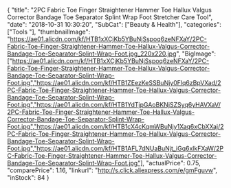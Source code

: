 {
	"title": "2PC Fabric Toe Finger Straightener Hammer Toe Hallux Valgus Corrector Bandage Toe Separator Splint Wrap Foot Stretcher Care Tool",
	"date": "2018-10-31 10:30:20",
	"SubCat": ["Beauty & Health"],
	"categories": ["Tools "],
	"thumbnailImage": "https://ae01.alicdn.com/kf/HTB1xXCjKb5YBuNjSspoq6zeNFXaY/2PC-Fabric-Toe-Finger-Straightener-Hammer-Toe-Hallux-Valgus-Corrector-Bandage-Toe-Separator-Splint-Wrap-Foot.jpg_220x220.jpg",
	"BigImage": ["https://ae01.alicdn.com/kf/HTB1xXCjKb5YBuNjSspoq6zeNFXaY/2PC-Fabric-Toe-Finger-Straightener-Hammer-Toe-Hallux-Valgus-Corrector-Bandage-Toe-Separator-Splint-Wrap-Foot.jpg","https://ae01.alicdn.com/kf/HTB1ZEezKeSSBuNjy0Flq6zBpVXad/2PC-Fabric-Toe-Finger-Straightener-Hammer-Toe-Hallux-Valgus-Corrector-Bandage-Toe-Separator-Splint-Wrap-Foot.jpg","https://ae01.alicdn.com/kf/HTB1YdTjpGAoBKNjSZSyq6yHAVXaV/2PC-Fabric-Toe-Finger-Straightener-Hammer-Toe-Hallux-Valgus-Corrector-Bandage-Toe-Separator-Splint-Wrap-Foot.jpg","https://ae01.alicdn.com/kf/HTB1cX4cKqmWBuNjy1Xaq6xCbXXaj/2PC-Fabric-Toe-Finger-Straightener-Hammer-Toe-Hallux-Valgus-Corrector-Bandage-Toe-Separator-Splint-Wrap-Foot.jpg","https://ae01.alicdn.com/kf/HTB1AFL7dNUaBuNjt_iGq6xlkFXaW/2PC-Fabric-Toe-Finger-Straightener-Hammer-Toe-Hallux-Valgus-Corrector-Bandage-Toe-Separator-Splint-Wrap-Foot.jpg"],
	"actualPrice": 0.75,
	"comparePrice": 1.16,
	"linkurl": "http://s.click.aliexpress.com/e/gmFguvw",
	"inStock": 84
}
